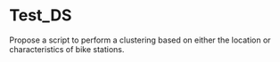 # Test_DS
Propose a script to perform a clustering based on either the location or characteristics of bike stations. 

